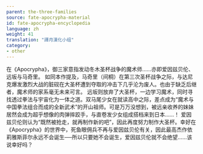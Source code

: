 ```yaml
---
parent: the-three-families
source: fate-apocrypha-material
id: fate-apocrypha-encyclopedia
language: zh
weight: 41
translation: "譯月漢化小组"
category:
- other
---
```


在《Apocrypha》，御三家意指发动冬木圣杯战争的魔术师……亦即爱因兹贝伦、远坂与马奇里。
如同本作提及，马奇里（间桐）在第三次圣杯战争之际，与达尼克爆发激烈大战的脏砚在大圣杯遭到夺取的冲击下几乎沦为废人。也由于缺乏后继者，魔术师的家系毫无未来可言。
远坂则放弃了大圣杯，一边学习魔术，同时寻找透过拳法与宇宙化为一体之道。双马尾少女在就读高中之际，差点成为“魔术与中国拳法组合而成的全新武术”的开山祖师。可是万万没想到，被远亲收养的妹妹居然会成为超乎想像的肉弹摔跤手，与直卷发少女组成搭档来到日本……！
爱因兹贝伦则认为“既然被抢走，就再制作新的吧”，因此再度努力制作大圣杯。幸好在《Apocrypha》的世界中，死鱼眼佣兵不再与爱因兹贝伦有关，因此最高杰作依莉雅斯菲尔永远不会诞生──所以只要她不会诞生，爱因兹贝伦就不会绝望……该说幸好吗？
